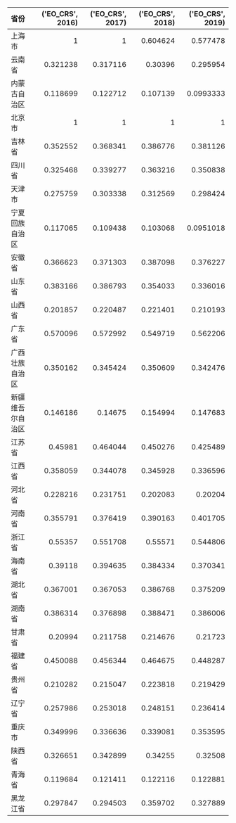| 省份             |   ('EO_CRS', 2016) |   ('EO_CRS', 2017) |   ('EO_CRS', 2018) |   ('EO_CRS', 2019) |
|:-----------------|-------------------:|-------------------:|-------------------:|-------------------:|
| 上海市           |           1        |           1        |           0.604624 |          0.577478  |
| 云南省           |           0.321238 |           0.317116 |           0.30396  |          0.295954  |
| 内蒙古自治区     |           0.118699 |           0.122712 |           0.107139 |          0.0993333 |
| 北京市           |           1        |           1        |           1        |          1         |
| 吉林省           |           0.352552 |           0.368341 |           0.386776 |          0.381126  |
| 四川省           |           0.325468 |           0.339277 |           0.363216 |          0.350838  |
| 天津市           |           0.275759 |           0.303338 |           0.312569 |          0.298424  |
| 宁夏回族自治区   |           0.117065 |           0.109438 |           0.103068 |          0.0951018 |
| 安徽省           |           0.366623 |           0.371303 |           0.387098 |          0.376227  |
| 山东省           |           0.383166 |           0.386793 |           0.354033 |          0.336016  |
| 山西省           |           0.201857 |           0.220487 |           0.221401 |          0.210193  |
| 广东省           |           0.570096 |           0.572992 |           0.549719 |          0.562206  |
| 广西壮族自治区   |           0.350162 |           0.345424 |           0.350609 |          0.342476  |
| 新疆维吾尔自治区 |           0.146186 |           0.14675  |           0.154994 |          0.147683  |
| 江苏省           |           0.45981  |           0.464044 |           0.450276 |          0.425489  |
| 江西省           |           0.358059 |           0.344078 |           0.345928 |          0.336596  |
| 河北省           |           0.228216 |           0.231751 |           0.202083 |          0.20204   |
| 河南省           |           0.355791 |           0.376419 |           0.390163 |          0.401705  |
| 浙江省           |           0.55357  |           0.551708 |           0.55571  |          0.544806  |
| 海南省           |           0.39118  |           0.394635 |           0.384334 |          0.370341  |
| 湖北省           |           0.367001 |           0.367053 |           0.386768 |          0.375209  |
| 湖南省           |           0.386314 |           0.376898 |           0.388471 |          0.386006  |
| 甘肃省           |           0.20994  |           0.211758 |           0.214676 |          0.21723   |
| 福建省           |           0.450088 |           0.456344 |           0.464675 |          0.448287  |
| 贵州省           |           0.210282 |           0.215047 |           0.223818 |          0.219429  |
| 辽宁省           |           0.257986 |           0.253018 |           0.248151 |          0.236414  |
| 重庆市           |           0.349996 |           0.336636 |           0.339081 |          0.353595  |
| 陕西省           |           0.326651 |           0.342899 |           0.34255  |          0.32508   |
| 青海省           |           0.119684 |           0.121411 |           0.122116 |          0.122881  |
| 黑龙江省         |           0.297847 |           0.294503 |           0.359702 |          0.327889  |